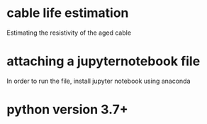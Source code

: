# cable life estimation
Estimating the resistivity of the aged cable 

# attaching a jupyternotebook file
In order to run the file, install jupyter notebook using anaconda

# python version 3.7+
